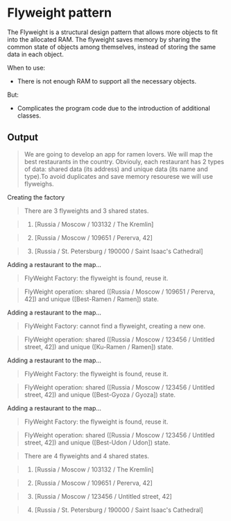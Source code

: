 # Flyweight pattern

The Flyweight is a structural design pattern that allows more objects to fit into the allocated RAM. The flyweight saves memory by sharing the common state of objects among themselves, instead of storing the same data in each object.

When to use:
 - There is not enough RAM to support all the necessary objects.

But:
 - Complicates the program code due to the introduction of additional classes.

## Output

> We are going to develop an app for ramen lovers. We will map the best restaurants in the country. Obviouly, each restaurant has 2 types of data: shared data (its address) and unique data (its name and type).To avoid duplicates and save memory resourese we will use flyweighs.

Creating the factory

> There are 3 flyweights and 3 shared states.

> 1) [Russia / Moscow / 103132 / The Kremlin]

> 2) [Russia / Moscow / 109651 / Pererva, 42]

> 3) [Russia / St. Petersburg / 190000 / Saint Isaac's Cathedral]

Adding a restaurant to the map...

> FlyWeight Factory: the flyweight is found, reuse it.

> FlyWeight operation: shared ([Russia / Moscow / 109651 / Pererva, 42]) and unique ([Best-Ramen / Ramen]) state.

Adding a restaurant to the map...

> FlyWeight Factory: cannot find a flyweight, creating a new one.

> FlyWeight operation: shared ([Russia / Moscow / 123456 / Untitled street, 42]) and unique ([Ku-Ramen / Ramen]) state.

Adding a restaurant to the map...

> FlyWeight Factory: the flyweight is found, reuse it.

> FlyWeight operation: shared ([Russia / Moscow / 123456 / Untitled street, 42]) and unique ([Best-Gyoza / Gyoza]) state.

Adding a restaurant to the map...

> FlyWeight Factory: the flyweight is found, reuse it.

> FlyWeight operation: shared ([Russia / Moscow / 123456 / Untitled street, 42]) and unique ([Best-Udon / Udon]) state.

> There are 4 flyweights and 4 shared states.

> 1) [Russia / Moscow / 103132 / The Kremlin]

> 2) [Russia / Moscow / 109651 / Pererva, 42]

> 3) [Russia / Moscow / 123456 / Untitled street, 42]

> 4) [Russia / St. Petersburg / 190000 / Saint Isaac's Cathedral]
